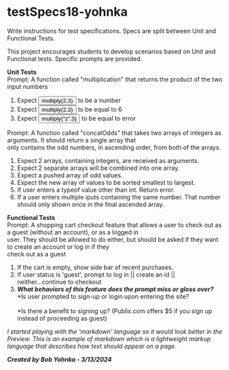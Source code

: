 # testSpecs18-yohnka
Write instructions for test specifications. Specs are split between Unit and Functional Tests.

This project encourages students to develop scenarios based on Unit and Functional tests.  Specific prompts are provided.  

<b>Unit Tests</b><br>
Prompt: A function called "multiplication" that returns the product of the two input numbers<br>
1. Expect <button>multiply(2,3)</button> to be a number<br>
2. Expect <button>multiply(2,3)</button> to be equal to 6<br>
3. Expect <button>multiply("z",3)</button> to be equal to error<br>


Prompt: A function called "concatOdds" that takes two arrays of integers as arguments.  It should return a single array that<br>only contains the odd numbers, in ascending order, from both of the arrays.<br>
1. Expect 2 arrays, containing integers, are received as arguments.<br>
2. Expect 2 separate arrays will be combined into one array.<br>
3. Expect a pushed array of odd values.<br>
4. Expect the new array of values to be sorted smallest to largest.<br>
5. If user enters a typeof value other than int. Return error.<br>
6. If a user enters multiple iputs containing the same number.  That number should only shown once in the final ascended array.<br>

<b>Functional Tests</b><br>
Prompt: A shopping cart checkout feature that allows a user to check out as a guest (without an account), or as a logged in<br>user.  They should be allowed to do either, but should be asked if they want to create an account or log in if they <br> check out as a guest<br>
1. If the cart is empty, show side bar of recent purchases.<br>
2.  If user status is 'guest', prompt to log in || create an id || neither...continue to checkout<br>
3.  <i><b>What behaviors of this feature does the prompt miss or gloss over?</b></i><br>
    *Is user prompted to sign-up or login upon entering the site?<br>  
    *Is there a benefit to signing up? (Publix.com offers $5 if you sign up instead of proceeding as guest)<br>


<i>I started playing with the 'markdown' language so it would look better in the Preview.  This is an example of markdown which is a lightweight markup language that describes how text should appear on a page.</i>


***Created by Bob Yohnka - 3/13/2024***
